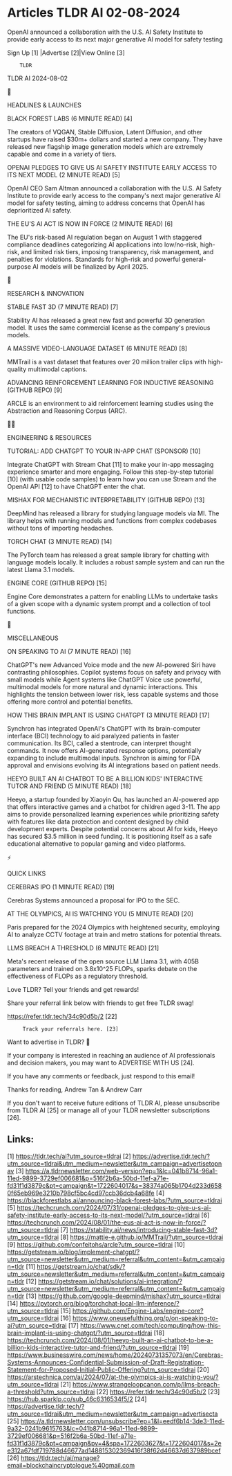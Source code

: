# Articles TLDR AI 02-08-2024

OpenAI announced a collaboration with the U.S. AI Safety Institute to
provide early access to its next major generative AI model for safety
testing  

 Sign Up [1] |Advertise [2]|View Online [3] 

		TLDR 

TLDR AI 2024-08-02

🚀 

HEADLINES & LAUNCHES

 BLACK FOREST LABS (6 MINUTE READ) [4] 

 The creators of VQGAN, Stable Diffusion, Latent Diffusion, and other
startups have raised $30m+ dollars and started a new company. They
have released new flagship image generation models which are extremely
capable and come in a variety of tiers. 

 OPENAI PLEDGES TO GIVE US AI SAFETY INSTITUTE EARLY ACCESS TO ITS
NEXT MODEL (2 MINUTE READ) [5] 

 OpenAI CEO Sam Altman announced a collaboration with the U.S. AI
Safety Institute to provide early access to the company's next major
generative AI model for safety testing, aiming to address concerns
that OpenAI has deprioritized AI safety. 

 THE EU'S AI ACT IS NOW IN FORCE (2 MINUTE READ) [6] 

 The EU's risk-based AI regulation began on August 1 with staggered
compliance deadlines categorizing AI applications into low/no-risk,
high-risk, and limited risk tiers, imposing transparency, risk
management, and penalties for violations. Standards for high-risk and
powerful general-purpose AI models will be finalized by April 2025. 

🧠 

RESEARCH & INNOVATION

 STABLE FAST 3D (7 MINUTE READ) [7] 

 Stability AI has released a great new fast and powerful 3D generation
model. It uses the same commercial license as the company's previous
models. 

 A MASSIVE VIDEO-LANGUAGE DATASET (6 MINUTE READ) [8] 

 MMTrail is a vast dataset that features over 20 million trailer clips
with high-quality multimodal captions. 

 ADVANCING REINFORCEMENT LEARNING FOR INDUCTIVE REASONING (GITHUB
REPO) [9] 

 ARCLE is an environment to aid reinforcement learning studies using
the Abstraction and Reasoning Corpus (ARC). 

🧑‍💻 

ENGINEERING & RESOURCES

 TUTORIAL: ADD CHATGPT TO YOUR IN-APP CHAT (SPONSOR) [10] 

 Integrate ChatGPT with Stream Chat [11] to make your in-app messaging
experience smarter and more engaging. Follow this step-by-step
tutorial [10] (with usable code samples) to learn how you can use
Stream and the OpenAI API [12] to have ChatGPT enter the chat. 

 MISHAX FOR MECHANISTIC INTERPRETABILITY (GITHUB REPO) [13] 

 DeepMind has released a library for studying language models via MI.
The library helps with running models and functions from complex
codebases without tons of importing headaches. 

 TORCH CHAT (3 MINUTE READ) [14] 

 The PyTorch team has released a great sample library for chatting
with language models locally. It includes a robust sample system and
can run the latest Llama 3.1 models. 

 ENGINE CORE (GITHUB REPO) [15] 

 Engine Core demonstrates a pattern for enabling LLMs to undertake
tasks of a given scope with a dynamic system prompt and a collection
of tool functions. 

🎁 

MISCELLANEOUS

 ON SPEAKING TO AI (7 MINUTE READ) [16] 

 ChatGPT's new Advanced Voice mode and the new AI-powered Siri have
contrasting philosophies. Copilot systems focus on safety and privacy
with small models while Agent systems like ChatGPT Voice use powerful,
multimodal models for more natural and dynamic interactions. This
highlights the tension between lower risk, less capable systems and
those offering more control and potential benefits. 

 HOW THIS BRAIN IMPLANT IS USING CHATGPT (3 MINUTE READ) [17] 

 Synchron has integrated OpenAI's ChatGPT with its brain-computer
interface (BCI) technology to aid paralyzed patients in faster
communication. Its BCI, called a stentrode, can interpret thought
commands. It now offers AI-generated response options, potentially
expanding to include multimodal inputs. Synchron is aiming for FDA
approval and envisions evolving its AI integrations based on patient
needs. 

 HEEYO BUILT AN AI CHATBOT TO BE A BILLION KIDS' INTERACTIVE TUTOR AND
FRIEND (5 MINUTE READ) [18] 

 Heeyo, a startup founded by Xiaoyin Qu, has launched an AI-powered
app that offers interactive games and a chatbot for children aged
3-11. The app aims to provide personalized learning experiences while
prioritizing safety with features like data protection and content
designed by child development experts. Despite potential concerns
about AI for kids, Heeyo has secured $3.5 million in seed funding. It
is positioning itself as a safe educational alternative to popular
gaming and video platforms. 

⚡ 

QUICK LINKS

 CEREBRAS IPO (1 MINUTE READ) [19] 

 Cerebras Systems announced a proposal for IPO to the SEC. 

 AT THE OLYMPICS, AI IS WATCHING YOU (5 MINUTE READ) [20] 

 Paris prepared for the 2024 Olympics with heightened security,
employing AI to analyze CCTV footage at train and metro stations for
potential threats. 

 LLMS BREACH A THRESHOLD (6 MINUTE READ) [21] 

 Meta's recent release of the open source LLM Llama 3.1, with 405B
parameters and trained on 3.8x10^25 FLOPs, sparks debate on the
effectiveness of FLOPs as a regulatory threshold. 

Love TLDR? Tell your friends and get rewards!

 Share your referral link below with friends to get free TLDR swag! 

 https://refer.tldr.tech/34c90d5b/2 [22] 

		 Track your referrals here. [23] 

Want to advertise in TLDR? 📰

 If your company is interested in reaching an audience of AI
professionals and decision makers, you may want to ADVERTISE WITH US
[24]. 

 If you have any comments or feedback, just respond to this email! 

Thanks for reading, 
Andrew Tan & Andrew Carr 

If you don't want to receive future editions of TLDR AI, please
unsubscribe from TLDR AI [25] or manage all of your TLDR newsletter
subscriptions [26]. 

 

Links:
------
[1] https://tldr.tech/ai?utm_source=tldrai
[2] https://advertise.tldr.tech/?utm_source=tldrai&utm_medium=newsletter&utm_campaign=advertisetopnav
[3] https://a.tldrnewsletter.com/web-version?ep=1&lc=041b8714-96a1-11ed-9899-3729ef006681&p=516f2b6a-50bd-11ef-a71e-fd31f1d3879c&pt=campaign&t=1722604017&s=38374a065b1704d233d6580f65eb969e3210b798cf5bc4cd97ccb36dcb4a68fe
[4] https://blackforestlabs.ai/announcing-black-forest-labs/?utm_source=tldrai
[5] https://techcrunch.com/2024/07/31/openai-pledges-to-give-u-s-ai-safety-institute-early-access-to-its-next-model/?utm_source=tldrai
[6] https://techcrunch.com/2024/08/01/the-eus-ai-act-is-now-in-force/?utm_source=tldrai
[7] https://stability.ai/news/introducing-stable-fast-3d?utm_source=tldrai
[8] https://mattie-e.github.io/MMTrail/?utm_source=tldrai
[9] https://github.com/confeitohs/arcle?utm_source=tldrai
[10] https://getstream.io/blog/implement-chatgpt/?utm_source=newsletter&utm_medium=referral&utm_content=&utm_campaign=tldr
[11] https://getstream.io/chat/sdk/?utm_source=newsletter&utm_medium=referral&utm_content=&utm_campaign=tldr
[12] https://getstream.io/chat/solutions/ai-integration/?utm_source=newsletter&utm_medium=referral&utm_content=&utm_campaign=tldr
[13] https://github.com/google-deepmind/mishax?utm_source=tldrai
[14] https://pytorch.org/blog/torchchat-local-llm-inference/?utm_source=tldrai
[15] https://github.com/Engine-Labs/engine-core?utm_source=tldrai
[16] https://www.oneusefulthing.org/p/on-speaking-to-ai?utm_source=tldrai
[17] https://www.cnet.com/tech/computing/how-this-brain-implant-is-using-chatgpt/?utm_source=tldrai
[18] https://techcrunch.com/2024/08/01/heeyo-built-an-ai-chatbot-to-be-a-billion-kids-interactive-tutor-and-friend/?utm_source=tldrai
[19] https://www.businesswire.com/news/home/20240731357073/en/Cerebras-Systems-Announces-Confidential-Submission-of-Draft-Registration-Statement-for-Proposed-Initial-Public-Offering?utm_source=tldrai
[20] https://arstechnica.com/ai/2024/07/at-the-olympics-ai-is-watching-you/?utm_source=tldrai
[21] https://www.strangeloopcanon.com/p/llms-breach-a-threshold?utm_source=tldrai
[22] https://refer.tldr.tech/34c90d5b/2
[23] https://hub.sparklp.co/sub_46c6316534f5/2
[24] https://advertise.tldr.tech/?utm_source=tldrai&utm_medium=newsletter&utm_campaign=advertisecta
[25] https://a.tldrnewsletter.com/unsubscribe?ep=1&l=eedf6b14-3de3-11ed-9a32-0241b9615763&lc=041b8714-96a1-11ed-9899-3729ef006681&p=516f2b6a-50bd-11ef-a71e-fd31f1d3879c&pt=campaign&pv=4&spa=1722603627&t=1722604017&s=2ee312a67fdf719788d46677ad148815302369416f38f62d46637d637989bcef
[26] https://tldr.tech/ai/manage?email=blockchaincryptologue%40gmail.com